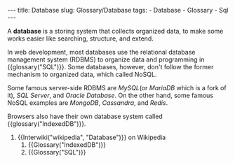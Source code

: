 --- title: Database slug: Glossary/Database tags: - Database - Glossary - Sql ---

<span class="seoSummary">A **database** is a storing system that collects organized data, to make some works easier like searching, structure, and extend.</span>

In web development, most databases use the relational database management system (RDBMS) to organize data and programming in {{glossary("SQL")}}. Some databases, however, don't follow the former mechanism to organized data, which called NoSQL.

Some famous server-side RDBMS are _MySQL_(or _MariaDB_ which is a fork of it), _SQL Server_, and _Oracle Database_. On the other hand, some famous NoSQL examples are _MongoDB_, _Cassandra_, and _Redis_.

Browsers also have their own database system called {{glossary("IndexedDB")}}.

1.  {{Interwiki("wikipedia", "Database")}} on Wikipedia
    1.  {{Glossary("IndexedDB")}}
    2.  {{Glossary("SQL")}}
